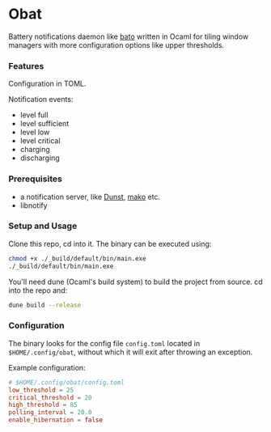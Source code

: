 # Obat
Battery notifications daemon like [bato](https://github.com/doums/bato) written in Ocaml for tiling window managers with more configuration options like upper thresholds.

<!-- TODO: Insert screenshot of notification here -->


### Features

Configuration in TOML.

Notification events:
- level full
- level sufficient
- level low
- level critical
- charging
- discharging

### Prerequisites

- a notification server, like [Dunst](https://dunst-project.org/), [mako](https://github.com/emersion/mako) etc.
- libnotify

### Setup and Usage

Clone this repo, cd into it. The binary can be executed using:
```bash
chmod +x ./_build/default/bin/main.exe
./_build/default/bin/main.exe
```

You'll need dune (Ocaml's build system) to build the project from source. cd into the repo and:
```bash
dune build --release
```

### Configuration

The binary looks for the config file `config.toml` located in `$HOME/.config/obat`, without which it will exit after throwing an exception.
<!-- TODO: Give all the options available in a blob: config.toml -->

Example configuration:
```toml
# $HOME/.config/obat/config.toml
low_threshold = 25
critical_threshold = 20
high_threshold = 85
polling_interval = 20.0
enable_hibernation = false
```
<!-- TODO: maybe create a script like the one below for usage -->
<!-- ```-->
<!-- #!/usr/bin/bash-->
<!-- -->
<!-- mapfile -t pids <<< "$(pgrep -x obat)"-->
<!-- if [ "${#pids[@]}" -gt 0 ]; then-->
<!--   for pid in "${pids[@]}"; do-->
<!--     if [ -n "$pid" ]; then-->
<!--       kill "$pid"-->
<!--     fi-->
<!--   done-->
<!-- fi-->
<!-- bato &-->
<!-- ```-->

<!-- Call this script from your window manager, _autostart_ programs.-->
